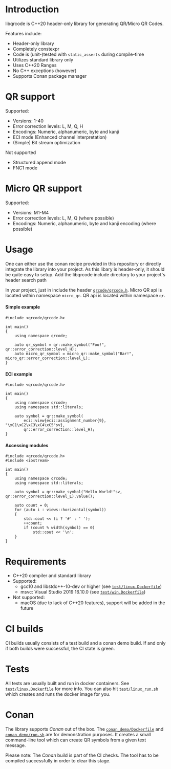 # Introduction
libqrcode is C++20 header-only library for generating QR/Micro QR Codes.

Features include:
* Header-only library
* Completely constexpr
* Code is (unit-)tested with `static_asserts` during compile-time
* Utilizes standard library only
* Uses C++20 Ranges
* No C++ exceptions (however)
* Supports Conan package manager

# QR support
Supported: 
* Versions: 1-40
* Error correction levels: L, M, Q, H
* Encodings: Numeric, alphanumeric, byte and kanji
* ECI mode (Enhanced channel interpretation)
* (Simple) Bit stream optimization

Not supported
* Structured append mode
* FNC1 mode

# Micro QR support
Supported:
* Versions: M1-M4
* Error correction levels: L, M, Q (where possible)
* Encodings: Numeric, alphanumeric, byte and kanji encoding (where possible)

# Usage
One can either use the conan recipe provided in this repository or directly integrate the library 
into your project. As this libary is header-only, it should be quite easy to setup. 
Add the libqrcode include directory to your project's header search path

In your project, just in include the header [`qrcode/qrcode.h`](include/qrcode/qrcode.h). 
Micro QR api is located within namespace `micro_qr`.
QR api is located within namespace `qr`.

#### Simple example
```
#include <qrcode/qrcode.h>

int main()
{
    using namespace qrcode;

    auto qr_symbol = qr::make_symbol("Foo!", qr::error_correction::level_H);
    auto micro_qr_symbol = micro_qr::make_symbol("Bar!", micro_qr::error_correction::level_L);
}
```

#### ECI example
```
#include <qrcode/qrcode.h>

int main()
{
    using namespace qrcode;
    using namespace std::literals;

    auto symbol = qr::make_symbol(
        eci::view{eci::assignment_number{9}, "\xC1\xC2\xC3\xC4\xC5"sv}, 
        qr::error_correction::level_H);
}
```

#### Accessing modules
```
#include <qrcode/qrcode.h>
#include <iostream>

int main()
{
    using namespace qrcode;
    using namespace std::literals;
    
    auto symbol = qr::make_symbol("Hello World!"sv, qr::error_correction::level_L).value();

    auto count = 0;
    for (auto i : views::horizontal(symbol))
    {
        std::cout << (i ? '#' : ' ');
        ++count;
        if (count % width(symbol) == 0)
            std::cout << '\n';
    }
}
```

# Requirements
* C++20 compiler and standard library
* Supported:
   * gcc10 and libstdc++-10-dev or higher (see [`test/linux.Dockerfile`](test/linux.Dockerfile))
   * msvc: Visual Studio 2019 16.10.0 (see [`test/win.Dockerfile`](test/win.Dockerfile))
* Not supported: 
  * macOS (due to lack of C++20 features), support will be added in the future

# CI builds
CI builds usually consists of a test build and a conan demo build. 
If and only if both builds were successful, the CI state is green.

# Tests
All tests are usually built and run in docker containers.
See [`test/linux.Dockerfile`](test/linux.Dockerfile) for more info.
You can also hit [`test/linux_run.sh`](test/linux_run.sh) which creates and 
runs the docker image for you.

# Conan
The library supports _Conan_ out of the box. The [`conan_demo/Dockerfile`](conan_demo/Dockerfile) 
and [`conan_demo/run.sh`](conan_demo/run.sh) are for demonstration purposes.
It creates a small command-line tool which can create QR symbols from a given text message.

Please note: 
The _Conan_ build is part of the CI checks. 
The tool has to be compiled successfully in order to clear this stage.
